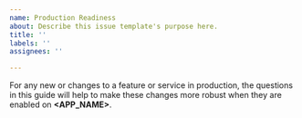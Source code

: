 ```yaml
---
name: Production Readiness
about: Describe this issue template's purpose here.
title: ''
labels: ''
assignees: ''

---
```


For any new or changes to a feature or service in production, the questions in this guide will help to make these changes more robust when they are enabled on **<APP_NAME>**.
